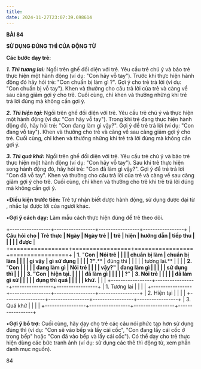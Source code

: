 ```yaml
---
title: 
date: 2024-11-27T23:07:39.698614
---
```

**BÀI 84**

**SỬ DỤNG ĐÚNG THÌ CỦA ĐỘNG TỪ**

**Các bước dạy trẻ:**

***1. Thì tương lai:*** Ngồi trên ghế đối diện với trẻ. Yêu cầu trẻ
chú ý và bảo trẻ thực hiện một hành động (ví dụ: "Con hãy vỗ tay").
Trước khi thực hiện hành động đó hãy hỏi trẻ: "Con chuẩn bị làm gì ?".
Gợi ý cho trẻ trả lời (ví dụ: "Con chuẩn bị vỗ tay"). Khen và thưởng
cho câu trả lời của trẻ và càng về sau càng giảm gợi ý cho trẻ. Cuối
cùng, chỉ khen và thưởng những khi trẻ trả lời đúng mà không cần gợi
ý.

***2. Thì hiện tại:*** Ngồi trên ghế đối diện với trẻ. Yêu cầu trẻ chú
ý và thực hiện một hành động (ví dụ: "Con hãy vỗ tay"). Trong khi trẻ
đang thực hiện hành động đó, hãy hỏi trẻ: "Con đang làm gì vậy?". Gợi
ý để trẻ trả lời (ví dụ: "Con đang vỗ tay"). Khen và thưởng cho trẻ và
càng về sau càng giảm gợi ý cho trẻ. Cuối cùng, chỉ khen và thưởng
những khi trẻ trả lời đúng mà không cần gợi ý.

***3. Thì quá khứ:*** Ngồi trên ghế đối diện với trẻ. Yêu cầu trẻ chú
ý và bảo trẻ thực hiện một hành động (ví dụ: "Con hãy vỗ tay"). Sau
khi trẻ thực hiện song hành động đó, hãy hỏi trẻ: "Con đã làm gì
vậy?". Gợi ý để trẻ trả lời "Con đã vỗ tay". Khen và thưởng cho câu
trả lời của trẻ và càng về sau càng giảm gợi ý cho trẻ. Cuối cùng, chỉ
khen và thưởng cho trẻ khi trẻ trả lời đúng mà không cần gợi ý.

•**Điều kiện trước tiên:** Trẻ tự nhận biết được hành động, sử dụng
được đại từ , nhắc lại được lời của người khác.

•**Gợi ý cách dạy:** Làm mẫu cách thực hiện đúng để trẻ theo dõi.

+-----------------+-----------------+-----------------+-----------------+
| **Câu hỏi cho   | **Trẻ thực      | **Ngày**     | **Ngày trẻ    |
| trẻ**           | hiện**          | **hướng dẫn** | tiếp thu      |
|                 |                 |                 | được**        |
+=================+=================+=================+=================+
| **1.** "**Con | **Nói trẻ     |                 |                 |
| chuẩn bị làm  | chuẩn bị làm  |                 |                 |
| gì vậy        | gì sử dụng    |                 |                 |
| ?**"**.**     | đúng thì      |                 |                 |
|               | tương lai.**  |                 |                 |
| **2.** "**Con |               |                 |                 |
| đang làm gì   | **Nói trẻ     |                 |                 |
| vậy?**"       | đang làm gì   |                 |                 |
|               | sử dụng thì   |                 |                 |
| **3.** "**Con | hiện tại.**   |                 |                 |
| đã làm gì     |               |                 |                 |
| ?**"          | **3. Nói trẻ  |                 |                 |
|                 | đã làm gì sử  |                 |                 |
|                 | dụng thì quá  |                 |                 |
|                 | khứ.**        |                 |                 |
+-----------------+-----------------+-----------------+-----------------+
| 1. Tương lai |                 |                 |                 |
+-----------------+-----------------+-----------------+-----------------+
| 2. Hiện tại  |                 |                 |                 |
+-----------------+-----------------+-----------------+-----------------+
| 3. Quá khứ   |                 |                 |                 |
+-----------------+-----------------+-----------------+-----------------+

•**Gợi ý bổ trợ:** Cuối cùng, hãy dạy cho trẻ các câu nói phức tạp hơn
sử dụng đúng thì (ví dụ: "Con sẽ vào bếp và lấy cái cốc", "Con đang
lấy cái cốc ở trong bếp" hoặc "Con đã vào bếp và lấy cái cốc"). Có thể
dạy cho trẻ thực hiện dùng các bức tranh ảnh (ví dụ: sử dụng các thẻ
thì động từ, xem phần danh mục nguồn).

84


